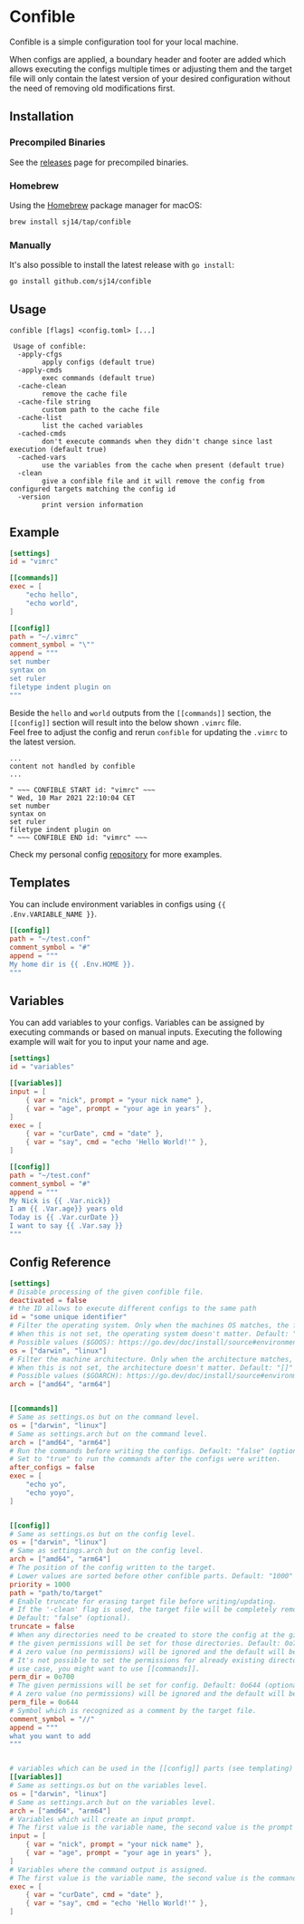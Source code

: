 # Confible

Confible is a simple configuration tool for your local machine.

When configs are applied, a boundary header and footer are added which allows executing the configs multiple times or adjusting them and the target file will only contain the latest version of your desired configuration without the need of removing old modifications first.

## Installation

### Precompiled Binaries

See the [releases](https://github.com/sj14/confible/releases) page for precompiled binaries.

### Homebrew

Using the [Homebrew](https://brew.sh/) package manager for macOS:

```bash
brew install sj14/tap/confible
```

### Manually

It's also possible to install the latest release with `go install`:

```bash
go install github.com/sj14/confible
```

## Usage

```console
confible [flags] <config.toml> [...]
```

```text
 Usage of confible:
  -apply-cfgs
        apply configs (default true)
  -apply-cmds
        exec commands (default true)
  -cache-clean
        remove the cache file
  -cache-file string
        custom path to the cache file
  -cache-list
        list the cached variables
  -cached-cmds
        don't execute commands when they didn't change since last execution (default true)
  -cached-vars
        use the variables from the cache when present (default true)
  -clean
        give a confible file and it will remove the config from configured targets matching the config id
  -version
        print version information
```

## Example

```toml
[settings]
id = "vimrc"

[[commands]]
exec = [
    "echo hello", 
    "echo world",
]

[[config]]
path = "~/.vimrc"
comment_symbol = "\""
append = """
set number
syntax on
set ruler
filetype indent plugin on
"""
```

Beside the `hello` and `world` outputs from the `[[commands]]` section, the `[[config]]` section will result into the below shown `.vimrc` file.  
Feel free to adjust the config and rerun `confible` for updating the `.vimrc` to the latest version.

```vim
...
content not handled by confible
...

" ~~~ CONFIBLE START id: "vimrc" ~~~
" Wed, 10 Mar 2021 22:10:04 CET
set number
syntax on
set ruler
filetype indent plugin on
" ~~~ CONFIBLE END id: "vimrc" ~~~
```

Check my personal config [repository](https://github.com/sj14/dotfiles) for more examples.

## Templates

You can include environment variables in configs using `{{ .Env.VARIABLE_NAME }}`.

```toml
[[config]]
path = "~/test.conf"
comment_symbol = "#"
append = """
My home dir is {{ .Env.HOME }}.
"""
```

## Variables

You can add variables to your configs.
Variables can be assigned by executing commands or based on manual inputs.
Executing the following example will wait for you to input your name and age.

```toml
[settings]
id = "variables"

[[variables]]
input = [
    { var = "nick", prompt = "your nick name" },
    { var = "age", prompt = "your age in years" },
]
exec = [
    { var = "curDate", cmd = "date" },
    { var = "say", cmd = "echo 'Hello World!'" },
]

[[config]]
path = "~/test.conf"
comment_symbol = "#"
append = """
My Nick is {{ .Var.nick}}
I am {{ .Var.age}} years old
Today is {{ .Var.curDate }}
I want to say {{ .Var.say }}
"""
```


## Config Reference

```toml
[settings]
# Disable processing of the given confible file.
deactivated = false
# the ID allows to execute different configs to the same path
id = "some unique identifier"
# Filter the operating system. Only when the machines OS matches, the file gets processed.
# When this is not set, the operating system doesn't matter. Default: "[]" (optional)
# Possible values ($GOOS): https://go.dev/doc/install/source#environment
os = ["darwin", "linux"]
# Filter the machine architecture. Only when the architecture matches, the file gets processed.
# When this is not set, the architecture doesn't matter. Default: "[]" (optional)
# Possible values ($GOARCH): https://go.dev/doc/install/source#environment
arch = ["amd64", "arm64"]


[[commands]]
# Same as settings.os but on the command level.
os = ["darwin", "linux"]
# Same as settings.arch but on the command level.
arch = ["amd64", "arm64"]
# Run the commands before writing the configs. Default: "false" (optional).
# Set to "true" to run the commands after the configs were written. 
after_configs = false 
exec = [
    "echo yo", 
    "echo yoyo",
]


[[config]]
# Same as settings.os but on the config level.
os = ["darwin", "linux"]
# Same as settings.arch but on the config level.
arch = ["amd64", "arm64"]
# The position of the config written to the target.
# Lower values are sorted before other confible parts. Default: "1000" (optional)
priority = 1000
path = "path/to/target"
# Enable truncate for erasing target file before writing/updating. 
# If the '-clean' flag is used, the target file will be completely removed.
# Default: "false" (optional).
truncate = false
# When any directories need to be created to store the config at the given path,
# the given permissions will be set for those directories. Default: 0o700 (optional).
# A zero value (no permissions) will be ignored and the default will be used instead.
# It's not possible to set the permissions for already existing directories. For this
# use case, you might want to use [[commands]].
perm_dir = 0o700
# The given permissions will be set for config. Default: 0o644 (optional).
# A zero value (no permissions) will be ignored and the default will be used instead.
perm_file = 0o644
# Symbol which is recognized as a comment by the target file.
comment_symbol = "//" 
append = """
what you want to add
"""


# variables which can be used in the [[config]] parts (see templating)
[[variables]]
# Same as settings.os but on the variables level.
os = ["darwin", "linux"]
# Same as settings.arch but on the variables level.
arch = ["amd64", "arm64"]
# Variables which will create an input prompt.
# The first value is the variable name, the second value is the prompt message.
input = [ 
    { var = "nick", prompt = "your nick name" },
    { var = "age", prompt = "your age in years" },
]
# Variables where the command output is assigned.
# The first value is the variable name, the second value is the command to execute.
exec = [
    { var = "curDate", cmd = "date" },
    { var = "say", cmd = "echo 'Hello World!'" },
]
```
